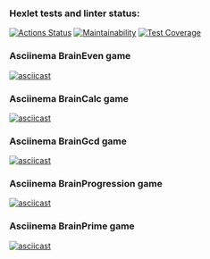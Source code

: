 ### Hexlet tests and linter status:
[![Actions Status](https://github.com/Ivan-Lysenko/php-project-45/workflows/hexlet-check/badge.svg)](https://github.com/Ivan-Lysenko/php-project-45/actions)
[![Maintainability](https://api.codeclimate.com/v1/badges/476307dba3e56d69351d/maintainability)](https://codeclimate.com/github/Ivan-Lysenko/php-project-45/maintainability)
[![Test Coverage](https://api.codeclimate.com/v1/badges/476307dba3e56d69351d/test_coverage)](https://codeclimate.com/github/Ivan-Lysenko/php-project-45/test_coverage)
### Asciinema BrainEven game
[![asciicast](https://asciinema.org/a/595610.svg)](https://asciinema.org/a/595610)
### Asciinema BrainCalc game
[![asciicast](https://asciinema.org/a/595738.svg)](https://asciinema.org/a/595738)
### Asciinema BrainGcd game
[![asciicast](https://asciinema.org/a/596284.svg)](https://asciinema.org/a/596284)
### Asciinema BrainProgression game
[![asciicast](https://asciinema.org/a/596300.svg)](https://asciinema.org/a/596300)
### Asciinema BrainPrime game
[![asciicast](https://asciinema.org/a/596455.svg)](https://asciinema.org/a/596455)